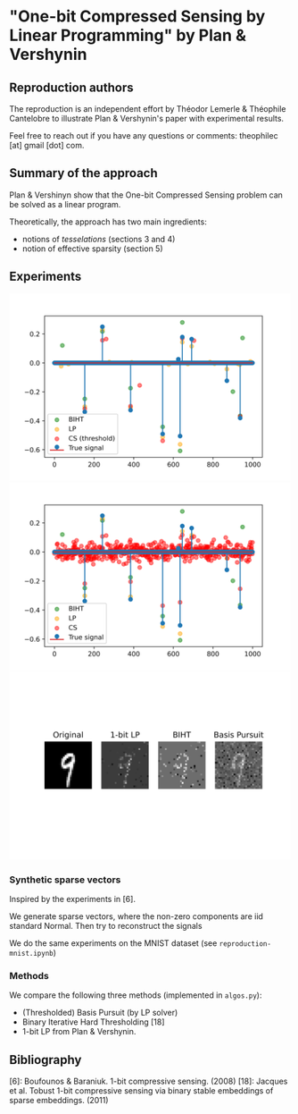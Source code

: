 # "One-bit Compressed Sensing by Linear Programming" by Plan & Vershynin

## Reproduction authors

The reproduction is an independent effort by Théodor Lemerle & Théophile Cantelobre to illustrate Plan & Vershynin's paper with experimental results.

Feel free to reach out if you have any questions or comments: theophilec [at] gmail [dot] com.

## Summary of the approach

Plan & Vershinyn show that the One-bit Compressed Sensing problem can be solved as a linear program.

Theoretically, the approach has two main ingredients:

* notions of _tesselations_ (sections 3 and 4)
* notion of effective sparsity (section 5)


## Experiments 

![alt text](presentation/figures/recon-synth-500-thresh.png)
![alt text](presentation/figures/recon-synth-500.png)
![alt text](presentation/figures/mnist.png)

### Synthetic sparse vectors

Inspired by the experiments in [6].

We generate sparse vectors, where the non-zero components are iid standard Normal. Then try to reconstruct the signals

We do the same experiments on the MNIST dataset (see `reproduction-mnist.ipynb`)

### Methods

We compare the following three methods (implemented in `algos.py`):

* (Thresholded) Basis Pursuit (by LP solver)
* Binary Iterative Hard Thresholding [18]
* 1-bit LP from Plan & Vershynin.


## Bibliography

[6]: Boufounos & Baraniuk. 1-bit compressive sensing. (2008)
[18]: Jacques et al. Tobust 1-bit compressive sensing via binary stable embeddings of sparse embeddings. (2011)
